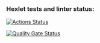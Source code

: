 ### Hexlet tests and linter status:
[![Actions Status](https://github.com/WhereIU/python-project-49/actions/workflows/hexlet-check.yml/badge.svg)](https://github.com/WhereIU/python-project-49/actions)

[![Quality Gate Status](https://sonarcloud.io/api/project_badges/measure?project=WhereIU_python-project-49&metric=alert_status)](https://sonarcloud.io/summary/new_code?id=WhereIU_python-project-49)
